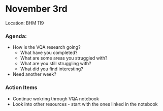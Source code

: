 # November 3rd
Location: BHM 119

### Agenda:
- How is the VQA research going?
  - What have you completed?
  - What are some areas you struggled with?
  - What are you still struggling with?
  - What did you find interesting?
- Need another week?

### Action Items
- Continue wokring through VQA notebook
- Look into other resources - start with the ones linked in the notebook


